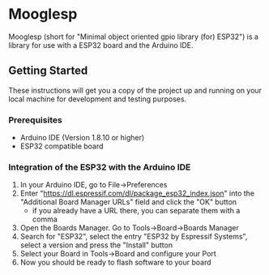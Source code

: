 # Mooglesp

Mooglesp (short for "Minimal object oriented gpio library (for) ESP32") is a
library for use with a ESP32 board and the Arduino IDE.

## Getting Started

These instructions will get you a copy of the project up and running on your
local machine for development and testing purposes.

### Prerequisites

* Arduino IDE (Version 1.8.10 or higher)
* ESP32 compatible board

### Integration of the ESP32 with the Arduino IDE
1. In your Arduino IDE, go to File->Preferences
2. Enter "https://dl.espressif.com/dl/package_esp32_index.json" into the
"Additional Board Manager URLs" field and click the "OK" button
    - if you already have a URL there, you can separate them with a comma
3. Open the Boards Manager. Go to Tools->Board->Boards Manager
4. Search for "ESP32", select the entry "ESP32 by Espressif Systems",
select a version and press the "Install" button
5. Select your Board in Tools->Board and configure your Port
6. Now you should be ready to flash software to your board
